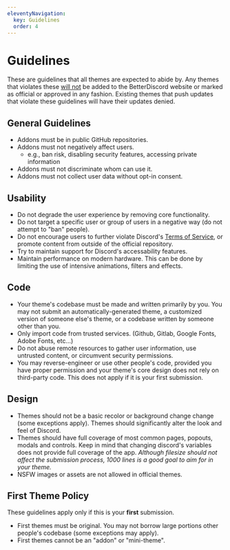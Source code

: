```yaml
---
eleventyNavigation:
  key: Guidelines
  order: 4
---
```


# Guidelines

These are guidelines that all themes are expected to abide by. Any themes that violates these <u>will not</u> be added to the BetterDiscord website or marked as official or approved in any fashion. Existing themes that push updates that violate these guidelines will have their updates denied.

## General Guidelines

 - Addons must be in public GitHub repositories.
 - Addons must not negatively affect users.
   - e.g., ban risk, disabling security features, accessing private information
 - Addons must not discriminate whom can use it.
 - Addons must not collect user data without opt-in consent.


## Usability
- Do not degrade the user experience by removing core functionality.
- Do not target a specific user or group of users in a negative way (do not attempt to "ban" people).
- Do not encourage users to further violate Discord's [Terms of Service](https://discord.com/terms), or promote content from outside of the official repository.
- Try to maintain support for Discord's accessability features.
- Maintain performance on modern hardware. This can be done by limiting the use of intensive animations, filters and effects.

## Code
- Your theme's codebase must be made and written primarily by you. You may not submit an automatically-generated theme, a customized version of someone else's theme, or a codebase written by someone other than you.
- Only import code from trusted services. (Github, Gitlab, Google Fonts, Adobe Fonts, etc...)
- Do not abuse remote resources to gather user information, use untrusted content, or circumvent security permissions.
- You may reverse-engineer or use other people's code, provided you have proper permission and your theme's core design does not rely on third-party code. This does not apply if it is your first submission.

## Design
- Themes should not be a basic recolor or background change change (some exceptions apply). Themes should significantly alter the look and feel of Discord.
- Themes should have full coverage of most common pages, popouts, modals and controls. Keep in mind that changing discord's variables does not provide full coverage of the app.
*Although filesize should not affect the submission process, 1000 lines is a good goal to aim for in your theme.*
- NSFW images or assets are not allowed in official themes.

## First Theme Policy
These guidelines apply only if this is your **first** submission.
- First themes must be original. You may not borrow large portions other people's codebase (some exceptions may apply).
- First themes cannot be an "addon" or "mini-theme".